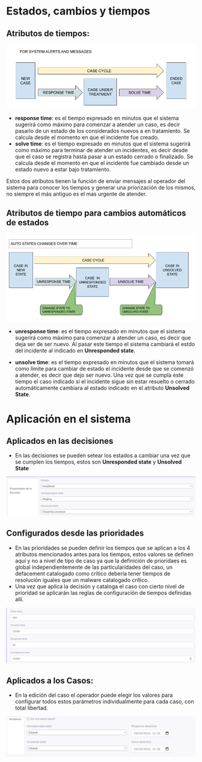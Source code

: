 # Estados, cambios y tiempos

## Atributos de tiempos:

![image](images/state-alerts.png)

* **response time**: es el tiempo expresado en minutos que el sistema sugerirá como máximo para comenzar a atender un caso, es decir pasarlo de un estado de los considerados nuevos a en tratamiento. Se calcula desde el momento en que el incidente fue creado.
* **solve time**: es el tiempo expresado en minutos que el sistema sugerirá como máximo para terminar de atender un incidentes, es decir desde que el caso se registra hasta pasar a un estado cerrado o finalizado. Se calcula desde el momento en que el incidente fue cambiado desde un estado nuevo a estar bajo tratamiento.

Estos dos atributos tienen la función de enviar mensajes al operador del sistema para conocer los tiempos y generar una priorización de los mismos, no siempre el más antiguo es el mas urgente de atender.


## Atributos de tiempo para cambios automáticos de estados

![image](images/states-changes.png)

* **unresponse time**: es el tiempo expresado en minutos que el sistema sugerirá como máximo para comenzar a atender un caso, es decir que deja ser de ser nuevo. Al pasar este tiempo el sistema cambiará el estdo del incidente al indicado en **Unresponded state**.

* **unsolve time**: es el tiempo expresado en minutos que el sistema tomará como límite para cambiar de estado el incidente desde que se comenzó a atender, es decir que dejo ser nuevo. Una vez que se cumpla este tiempo el caso indicado si el incidente sigue sin estar resuelto o cerrado automáticamente cambiara al estado indicado en el atributo **Unsolved State**.



# Aplicación en el sistema


## Aplicados en las decisiones

* En las decisiones se pueden setear los estados a cambiar una vez que se cumplen los tiempos, estos son **Unresponded state** y **Unsolved State**

![image](images/config-decisions.png)

## Configurados desde las prioridades

* En las prioridades se pueden definir los tiempos que se aplican a los 4 atributos mencionados antes para los tiempos, estos valores se definen aquí y no a nivel de tipo de caso ya que la definición de prioridaes es global independientemente de las particularidades del caso, un defacement catalogado como crítico debería tener tiempos de resolución iguales que un malware catalogado crítico. 
* Una vez que aplica la decisión y cataloga el caso con cierto nivel de prioridad se aplicarán las reglas de configuración de tiempos definidas allí.

![image](images/config-priorities.png)

## Aplicados a los Casos:

* En la edición del caso el operador puede elegir los valores para configurar todos estos parámetros individualmente para cada caso, con total libertad.

![image](images/config-cases.png)

